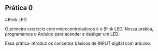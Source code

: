 ## Prática 0
#Blink LED

O primeiro exercicio com microcontroladores é o Blink LED.
Nessa prática, programamos o Arduino para acender e desligar um LED.

Essa prática introduz os conceitos básicos de INPUT digital com arduino.
